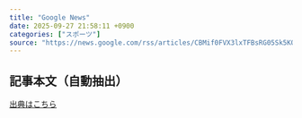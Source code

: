 ```yaml
---
title: "Google News"
date: 2025-09-27 21:58:11 +0900
categories: ["スポーツ"]
source: "https://news.google.com/rss/articles/CBMif0FVX3lxTFBsRG05Sk5KOURfc0NsQ3pXVHFUTElPbTRjbFlfWkdYaUhZNmFGNzViTm9vWkRQMkhTY3ZCU3ZyUFF3b0p1N0JHRWlESFBhcC1fMTIwWXFsWHRSZjNkajdBS1RXOHJhYTBfcFBxSllnTk9VbkRrenRlbWRLRGQ4aUk?oc=5"
---
```


## 記事本文（自動抽出）
<body class="y0K44d EA71Tc" id="readabilityBody"></body>

[出典はこちら](https://news.google.com/rss/articles/CBMif0FVX3lxTFBsRG05Sk5KOURfc0NsQ3pXVHFUTElPbTRjbFlfWkdYaUhZNmFGNzViTm9vWkRQMkhTY3ZCU3ZyUFF3b0p1N0JHRWlESFBhcC1fMTIwWXFsWHRSZjNkajdBS1RXOHJhYTBfcFBxSllnTk9VbkRrenRlbWRLRGQ4aUk?oc=5)
